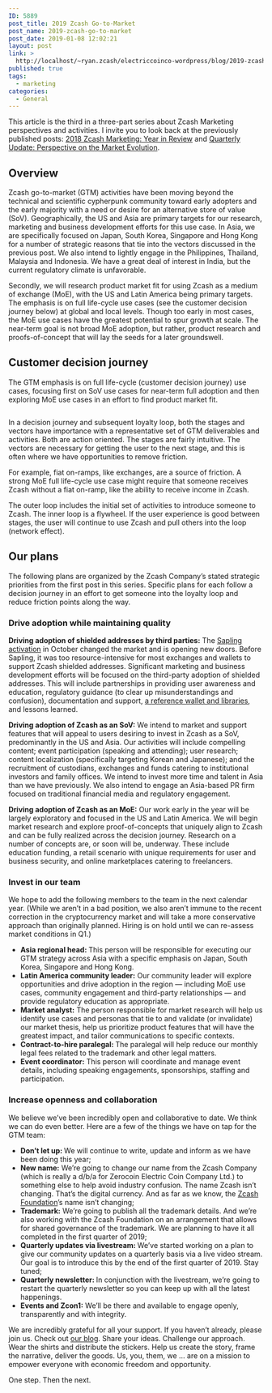 ```yaml
---
ID: 5889
post_title: 2019 Zcash Go-to-Market
post_name: 2019-zcash-go-to-market
post_date: 2019-01-08 12:02:21
layout: post
link: >
  http://localhost/~ryan.zcash/electriccoinco-wordpress/blog/2019-zcash-go-to-market/
published: true
tags:
  - marketing
categories:
  - General
---
```

<!-- wp:paragraph -->
<p>This article is the third in a three-part series about Zcash Marketing perspectives and activities. I invite you to look back at the previously published posts:&nbsp;<a href="/blog/2018-zcash-marketing-year-in-review/">2018 Zcash Marketing: Year in Review</a> and&nbsp;<a href="/blog/quarterly-update-perspective-on-the-market-evolution/">Quarterly Update: Perspective on the Market Evolution</a>.<br /></p>
<!-- /wp:paragraph -->
<!-- wp:heading -->
<h2>Overview</h2>
<!-- /wp:heading -->
<!-- wp:paragraph -->
<p>Zcash go-to-market (GTM) activities have been moving beyond the technical and scientific cypherpunk community toward early adopters and the early majority with a need or desire for an alternative store of value (SoV). Geographically, the US and Asia are primary targets for our research, marketing and business development efforts for this use case. In Asia, we are specifically focused on Japan, South Korea, Singapore and Hong Kong for a number of strategic reasons that tie into the vectors discussed in the previous post. We also intend to lightly engage in the Philippines, Thailand, Malaysia and Indonesia. We have a great deal of interest in India, but the current regulatory climate is unfavorable.<br /></p>
<!-- /wp:paragraph -->
<!-- wp:paragraph -->
<p>Secondly, we will research product market fit for using Zcash as a medium of exchange (MoE), with the US and Latin America being primary targets. The emphasis is on full life-cycle use cases (see the customer decision journey below) at global and local levels. Though too early in most cases, the MoE use cases have the greatest potential to spur growth at scale.<em> </em>The near-term goal is not broad MoE adoption, but rather, product research and proofs-of-concept that will lay the seeds for a later groundswell.</p>
<!-- /wp:paragraph -->
<!-- wp:heading -->
<h2>Customer decision journey</h2>
<!-- /wp:heading -->
<!-- wp:paragraph -->
<p>The GTM emphasis is on full life-cycle (customer decision journey) use cases, focusing first on SoV use cases for near-term full adoption and then exploring MoE use cases in an effort to find product market fit.</p>
<!-- /wp:paragraph -->
<!-- wp:image {"id":6324,"align":"center"} -->
<div class="wp-block-image"><figure class="aligncenter"><img src="https://dev-electriccoinco-wordpress.pantheonsite.io/wp-content/uploads/2019/01/LoyaltyLoop_v2-1004x1024.jpg" alt="" class="wp-image-6324"/></figure></div>
<!-- /wp:image -->
<!-- wp:paragraph -->
<p>In a decision journey and subsequent loyalty loop, both the stages and vectors have importance with a representative set of GTM deliverables and activities. Both are action oriented. The stages are fairly intuitive. The vectors are necessary for getting the user to the next stage, and this is often where we have opportunities to remove friction. <br /></p>
<!-- /wp:paragraph -->
<!-- wp:paragraph -->
<p>For example, fiat on-ramps, like exchanges, are a source of friction. A strong MoE full life-cycle use case might require that someone receives Zcash without a fiat on-ramp, like the ability to receive income in Zcash.<br /></p>
<!-- /wp:paragraph -->
<!-- wp:paragraph -->
<p>The outer loop includes the initial set of activities to introduce someone to Zcash. The inner loop is a flywheel. If the user experience is good between stages, the user will continue to use Zcash and pull others into the loop (network effect).</p>
<!-- /wp:paragraph -->
<!-- wp:heading -->
<h2>Our plans</h2>
<!-- /wp:heading -->
<!-- wp:paragraph -->
<p>The following plans are organized by the Zcash Company’s stated strategic priorities from the first post in this series. Specific plans for each follow a decision journey in an effort to get someone into the loyalty loop and reduce friction points along the way.</p>
<!-- /wp:paragraph -->
<!-- wp:heading {"level":3} -->
<h3>Drive adoption while maintaining quality</h3>
<!-- /wp:heading -->
<!-- wp:paragraph -->
<p><strong>Driving adoption of shielded addresses by third parties:</strong> The <a href="https://z.cash/blog/sapling-activation-complete/">Sapling activation</a> in October changed the market and is opening new doors. Before Sapling, it was too resource-intensive for most exchanges and wallets to support Zcash shielded addresses. Significant marketing and business development efforts will be focused on the third-party adoption of shielded addresses. This will include partnerships in providing user awareness and education, regulatory guidance (to clear up misunderstandings and confusion), documentation and support, <a href="https://z.cash/blog/zcash-reference-wallet-design/">a reference wallet and libraries</a>, and lessons learned. <br /></p>
<!-- /wp:paragraph -->
<!-- wp:paragraph -->
<p><strong>Driving adoption of Zcash as an SoV:</strong> We intend to market and support features that will appeal to users desiring to invest in Zcash as a SoV, predominantly in the US and Asia. Our activities will include compelling content; event participation (speaking and attending); user research; content localization (specifically targeting Korean and Japanese); and the recruitment of custodians, exchanges and funds catering to institutional investors and family offices. We intend to invest more time and talent in Asia than we have previously. We also intend to engage an Asia-based PR firm focused on traditional financial media and regulatory engagement.<br /></p>
<!-- /wp:paragraph -->
<!-- wp:paragraph -->
<p><strong>Driving adoption of Zcash as an MoE:</strong> Our work early in the year will be largely exploratory and focused in the US and Latin America. We will begin market research and explore proof-of-concepts that uniquely align to Zcash and can be fully realized across the decision journey. Research on a number of concepts are, or soon will be, underway. These include education funding, a retail scenario with unique requirements for user and business security, and online marketplaces catering to freelancers.</p>
<!-- /wp:paragraph -->
<!-- wp:heading {"level":3} -->
<h3>Invest in our team</h3>
<!-- /wp:heading -->
<!-- wp:paragraph -->
<p>We hope to add the following members to the team in the next calendar year. (While we aren’t in a bad position, we also aren’t immune to the recent correction in the cryptocurrency market and will take a more conservative approach than originally planned. Hiring is on hold until we can re-assess market conditions in Q1.)<br /></p>
<!-- /wp:paragraph -->
<!-- wp:list -->
<ul><li><strong>Asia regional head: </strong>This person will be responsible for executing our GTM strategy across Asia with a specific emphasis on Japan, South Korea, Singapore and Hong Kong.</li><li><strong>Latin America community leader:</strong> Our community leader will explore opportunities and drive adoption in the region — including MoE use cases, community engagement and third-party relationships — and provide regulatory education as appropriate.</li><li><strong>Market analyst:</strong> The person responsible for market research will help us identify use cases and personas that tie to and validate (or invalidate) our market thesis, help us prioritize product features that will have the greatest impact, and tailor communications to specific contexts.</li><li><strong>Contract-to-hire paralegal: </strong>The paralegal will help reduce our monthly legal fees related to the trademark and other legal matters.</li><li><strong>Event coordinator:</strong> This person will coordinate and manage event details, including speaking engagements, sponsorships, staffing and participation.</li></ul>
<!-- /wp:list -->
<!-- wp:heading {"level":3} -->
<h3>Increase openness and collaboration</h3>
<!-- /wp:heading -->
<!-- wp:paragraph -->
<p>We believe we’ve been incredibly open and collaborative to date. We think we can do even better. Here are a few of the things we have on tap for the GTM team:<br /></p>
<!-- /wp:paragraph -->
<!-- wp:list -->
<ul><li><strong>Don’t let up: </strong>We will continue to write, update and inform as we have been doing this year;</li><li><strong>New name:</strong> We’re going to change our name from the Zcash Company (which is really a d/b/a for Zerocoin Electric Coin Company Ltd.) to something else to help avoid industry confusion. The name Zcash isn’t changing. That’s the digital currency. And as far as we know, the <a href="https://z.cash.foundation/" target="_blank" rel="noreferrer noopener" aria-label=" (opens in a new tab)">Zcash Foundation</a>’s name isn’t changing;</li><li><strong>Trademark:</strong> We’re going to publish all the trademark details. And we’re also working with the Zcash Foundation on an arrangement that allows for shared governance of the trademark. We are planning to have it all completed in the first quarter of 2019;</li><li><strong>Quarterly updates via livestream: </strong>We’ve started working on a plan to give our community updates on a quarterly basis via a live video stream. Our goal is to introduce this by the end of the first quarter of 2019. Stay tuned;</li><li><strong>Quarterly newsletter: </strong>In conjunction with the livestream, we’re going to restart the quarterly newsletter so you can keep up with all the latest happenings.</li><li><strong>Events and Zcon1:</strong> We’ll be there and available to engage openly, transparently and with integrity. </li></ul>
<!-- /wp:list -->
<!-- wp:paragraph -->
<p>We are incredibly grateful for all your support. If you haven’t already, please join us. Check out <a href="https://z.cash/blog/">our blog</a>. Share your ideas. Challenge our approach. Wear the shirts and distribute the stickers. Help us create the story, frame the narrative, deliver the goods. Us, you, them, we … are on a mission to empower everyone with economic freedom and opportunity. </p>
<!-- /wp:paragraph -->
<!-- wp:paragraph -->
<p>One step. Then the next.</p>
<!-- /wp:paragraph -->
<!-- wp:paragraph -->
<p></p>
<!-- /wp:paragraph -->